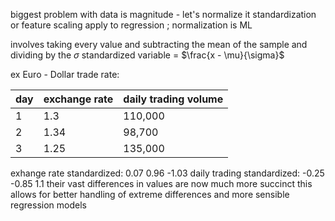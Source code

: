 biggest problem with data is magnitude - let's normalize it
standardization or feature scaling apply to regression ; normalization is ML

involves taking every value and subtracting the mean of the sample and dividing by the $\sigma$
standardized variable = $\frac{x - \mu}{\sigma}$

ex Euro - Dollar trade rate:

| day | exchange rate | daily trading volume |
| --- | ------------- | -------------------- |
| 1   | 1.3           | 110,000              |
| 2   | 1.34          | 98,700               |
| 3   | 1.25          | 135,000              |
exhange rate standardized:
		0.07
		0.96
		-1.03
daily trading standardized:
		-0.25
		-0.85
		1.1
					their vast differences in values are now much more succinct
					this allows for better handling of extreme differences and more sensible regression models